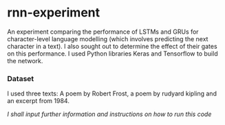 # rnn-experiment
An experiment comparing the performance of LSTMs and GRUs for character-level language modelling (which involves predicting the next character in a text). 
I also sought out to determine the effect of their gates on this performance. I used Python libraries Keras and Tensorflow to build the network.


### Dataset

I used three texts: A poem by Robert Frost, a poem by rudyard kipling and an excerpt from 1984.

*I shall input further information and instructions on how to run this code*
